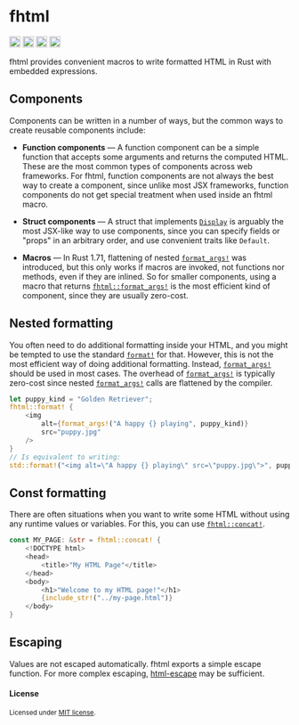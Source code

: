 # fhtml

[<img alt="github" src="https://img.shields.io/badge/github-jonahlund/fhtml-8da0cb?style=for-the-badge&logo=github" height="20">](https://github.com/jonahlund/fhtml)
[<img alt="crates.io" src="https://img.shields.io/crates/v/fhtml.svg?style=for-the-badge&logo=rust" height="20">](https://crates.io/crates/fhtml)
[<img alt="docs.rs" src="https://img.shields.io/badge/docs.rs-fhtml-66c2a5?style=for-the-badge&logo=docs.rs" height="20">](https://docs.rs/fhtml)
[<img alt="build status" src="https://img.shields.io/github/actions/workflow/status/jonahlund/fhtml/ci.yml?branch=main&style=for-the-badge" height="20">](https://github.com/jonahlund/fhtml/actions?query=branch%3Amain)

fhtml provides convenient macros to write formatted HTML in Rust with embedded
expressions.

## Components

Components can be written in a number of ways, but the common ways to create
reusable components include:

- **Function components** — A function component can be a simple function that
    accepts some arguments and returns the computed HTML. These are the most
    common types of components across web frameworks. For fhtml, function
    components are not always the best way to create a component, since unlike
    most JSX frameworks, function components do not get special treatment when
    used inside an fhtml macro.

- **Struct components** — A struct that implements [`Display`] is arguably the
    most JSX-like way to use components, since you can specify fields or "props"
    in an arbitrary order, and use convenient traits like `Default`.

- **Macros** — In Rust 1.71, flattening of nested [`format_args!`] was
    introduced, but this only works if macros are invoked, not functions nor
    methods, even if they are inlined. So for smaller components, using a macro
    that returns [`fhtml::format_args!`] is the most efficient kind of
    component, since they are usually zero-cost.

[`Display`]: https://doc.rust-lang.org/stable/std/fmt/trait.Display.html
[`format_args!`]: https://doc.rust-lang.org/stable/std/macro.format_args.html
[`fhtml::format_args!`]: https://docs.rs/fhtml/latest/fhtml/macro.format_args.html

## Nested formatting

You often need to do additional formatting inside your HTML, and you might be
tempted to use the standard [`format!`] for that. However, this is not the most
efficient way of doing additional formatting. Instead, [`format_args!`] should
be used in most cases. The overhead of [`format_args!`] is typically zero-cost
since nested [`format_args!`] calls are flattened by the compiler.

[`format!`]: https://doc.rust-lang.org/stable/std/macro.format.html
[`format_args!`]: https://doc.rust-lang.org/stable/std/macro.format_args.html

```rust
let puppy_kind = "Golden Retriever";
fhtml::format! {
    <img
        alt={format_args!("A happy {} playing", puppy_kind)}
        src="puppy.jpg"
    />
}
// Is equivalent to writing:
std::format!("<img alt=\"A happy {} playing\" src=\"puppy.jpg\">", puppy_kind)
```
    
## Const formatting

There are often situations when you want to write some HTML without using any
runtime values or variables. For this, you can use [`fhtml::concat!`].

```rust
const MY_PAGE: &str = fhtml::concat! {
    <!DOCTYPE html>
    <head>
        <title>"My HTML Page"</title>
    </head>
    <body>
        <h1>"Welcome to my HTML page!"</h1>
        {include_str!("../my-page.html")}
    </body>
}
```

[`fhtml::concat!`]: https://docs.rs/fhtml/latest/fhtml/macro.concat.html

## Escaping

Values are not escaped automatically. fhtml exports a simple escape function.
For more complex escaping, [html-escape](https://crates.io/crates/html-escape)
may be sufficient.

#### License

<sup>
Licensed under <a href="LICENSE">MIT license</a>.
</sup>
